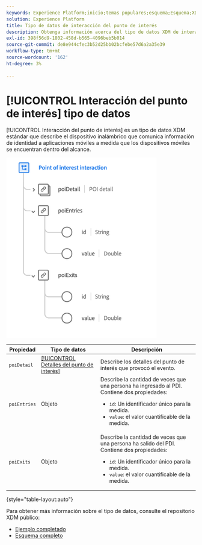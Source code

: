 ```yaml
---
keywords: Experience Platform;inicio;temas populares;esquema;Esquema;XDM;campos;esquemas;esquemas;poi;interacción;punto de interés;punto de interés;tipo de datos;tipo de datos;
solution: Experience Platform
title: Tipo de datos de interacción del punto de interés
description: Obtenga información acerca del tipo de datos XDM de interacción de punto de interés.
exl-id: 398f56d9-1802-458d-b565-4096beb5b014
source-git-commit: de8e944cfec3b52d25bb02bcfebe57d6a2a35e39
workflow-type: tm+mt
source-wordcount: '162'
ht-degree: 3%

---
```


# [!UICONTROL Interacción del punto de interés] tipo de datos

[!UICONTROL Interacción del punto de interés] es un tipo de datos XDM estándar que describe el dispositivo inalámbrico que comunica información de identidad a aplicaciones móviles a medida que los dispositivos móviles se encuentran dentro del alcance.

<img src="../images/data-types/poi-interaction.png" width="400" /><br />

| Propiedad | Tipo de datos | Descripción |
| --- | --- | --- |
| `poiDetail` | [[!UICONTROL Detalles del punto de interés]](./poi-details.md) | Describe los detalles del punto de interés que provocó el evento. |
| `poiEntries` | Objeto | Describe la cantidad de veces que una persona ha ingresado al PDI. Contiene dos propiedades: <ul><li>`id`: Un identificador único para la medida.</li><li>`value`: el valor cuantificable de la medida.</li></ul> |
| `poiExits` | Objeto | Describe la cantidad de veces que una persona ha salido del PDI. Contiene dos propiedades: <ul><li>`id`: Un identificador único para la medida.</li><li>`value`: el valor cuantificable de la medida.</li></ul> |

{style="table-layout:auto"}

Para obtener más información sobre el tipo de datos, consulte el repositorio XDM público:

* [Ejemplo completado](https://github.com/adobe/xdm/blob/master/components/datatypes/deprecated/poi-interaction.example.1.json)
* [Esquema completo](https://github.com/adobe/xdm/blob/master/components/datatypes/deprecated/poi-interaction.schema.json)
